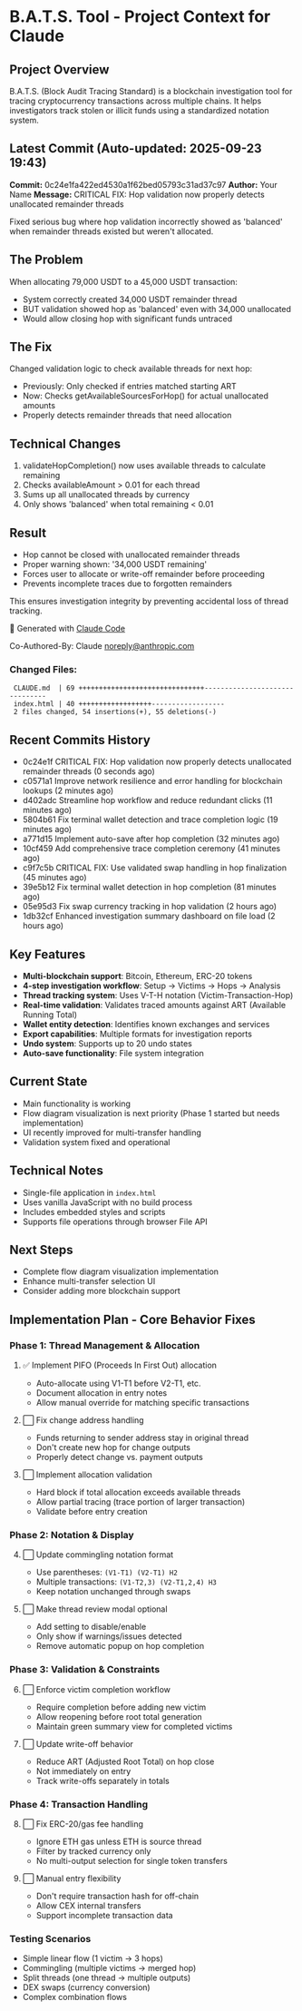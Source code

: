 # B.A.T.S. Tool - Project Context for Claude

## Project Overview
B.A.T.S. (Block Audit Tracing Standard) is a blockchain investigation tool for tracing cryptocurrency transactions across multiple chains. It helps investigators track stolen or illicit funds using a standardized notation system.

## Latest Commit (Auto-updated: 2025-09-23 19:43)

**Commit:** 0c24e1fa422ed4530a1f62bed05793c31ad37c97
**Author:** Your Name
**Message:** CRITICAL FIX: Hop validation now properly detects unallocated remainder threads

Fixed serious bug where hop validation incorrectly showed as 'balanced' when remainder threads existed but weren't allocated.

## The Problem
When allocating 79,000 USDT to a 45,000 USDT transaction:
- System correctly created 34,000 USDT remainder thread
- BUT validation showed hop as 'balanced' even with 34,000 unallocated
- Would allow closing hop with significant funds untraced

## The Fix
Changed validation logic to check available threads for next hop:
- Previously: Only checked if entries matched starting ART
- Now: Checks getAvailableSourcesForHop() for actual unallocated amounts
- Properly detects remainder threads that need allocation

## Technical Changes
1. validateHopCompletion() now uses available threads to calculate remaining
2. Checks availableAmount > 0.01 for each thread
3. Sums up all unallocated threads by currency
4. Only shows 'balanced' when total remaining < 0.01

## Result
- Hop cannot be closed with unallocated remainder threads
- Proper warning shown: '34,000 USDT remaining'
- Forces user to allocate or write-off remainder before proceeding
- Prevents incomplete traces due to forgotten remainders

This ensures investigation integrity by preventing accidental loss of thread tracking.

🤖 Generated with [Claude Code](https://claude.ai/code)

Co-Authored-By: Claude <noreply@anthropic.com>

### Changed Files:
```
 CLAUDE.md  | 69 +++++++++++++++++++++++++++++++-------------------------------
 index.html | 40 ++++++++++++++++++------------------
 2 files changed, 54 insertions(+), 55 deletions(-)
```

## Recent Commits History

- 0c24e1f CRITICAL FIX: Hop validation now properly detects unallocated remainder threads (0 seconds ago)
- c0571a1 Improve network resilience and error handling for blockchain lookups (2 minutes ago)
- d402adc Streamline hop workflow and reduce redundant clicks (11 minutes ago)
- 5804b61 Fix terminal wallet detection and trace completion logic (19 minutes ago)
- a771d15 Implement auto-save after hop completion (32 minutes ago)
- 10cf459 Add comprehensive trace completion ceremony (41 minutes ago)
- c9f7c5b CRITICAL FIX: Use validated swap handling in hop finalization (45 minutes ago)
- 39e5b12 Fix terminal wallet detection in hop completion (81 minutes ago)
- 05e95d3 Fix swap currency tracking in hop validation (2 hours ago)
- 1db32cf Enhanced investigation summary dashboard on file load (2 hours ago)

## Key Features
- **Multi-blockchain support**: Bitcoin, Ethereum, ERC-20 tokens
- **4-step investigation workflow**: Setup → Victims → Hops → Analysis
- **Thread tracking system**: Uses V-T-H notation (Victim-Transaction-Hop)
- **Real-time validation**: Validates traced amounts against ART (Available Running Total)
- **Wallet entity detection**: Identifies known exchanges and services
- **Export capabilities**: Multiple formats for investigation reports
- **Undo system**: Supports up to 20 undo states
- **Auto-save functionality**: File system integration

## Current State
- Main functionality is working
- Flow diagram visualization is next priority (Phase 1 started but needs implementation)
- UI recently improved for multi-transfer handling
- Validation system fixed and operational

## Technical Notes
- Single-file application in `index.html`
- Uses vanilla JavaScript with no build process
- Includes embedded styles and scripts
- Supports file operations through browser File API

## Next Steps
- Complete flow diagram visualization implementation
- Enhance multi-transfer selection UI
- Consider adding more blockchain support

## Implementation Plan - Core Behavior Fixes

### Phase 1: Thread Management & Allocation
1. ✅ Implement PIFO (Proceeds In First Out) allocation
   - Auto-allocate using V1-T1 before V2-T1, etc.
   - Document allocation in entry notes
   - Allow manual override for matching specific transactions

2. ⬜ Fix change address handling
   - Funds returning to sender address stay in original thread
   - Don't create new hop for change outputs
   - Properly detect change vs. payment outputs

3. ⬜ Implement allocation validation
   - Hard block if total allocation exceeds available threads
   - Allow partial tracing (trace portion of larger transaction)
   - Validate before entry creation

### Phase 2: Notation & Display
4. ⬜ Update commingling notation format
   - Use parentheses: `(V1-T1) (V2-T1) H2`
   - Multiple transactions: `(V1-T2,3) (V2-T1,2,4) H3`
   - Keep notation unchanged through swaps

5. ⬜ Make thread review modal optional
   - Add setting to disable/enable
   - Only show if warnings/issues detected
   - Remove automatic popup on hop completion

### Phase 3: Validation & Constraints
6. ⬜ Enforce victim completion workflow
   - Require completion before adding new victim
   - Allow reopening before root total generation
   - Maintain green summary view for completed victims

7. ⬜ Update write-off behavior
   - Reduce ART (Adjusted Root Total) on hop close
   - Not immediately on entry
   - Track write-offs separately in totals

### Phase 4: Transaction Handling
8. ⬜ Fix ERC-20/gas fee handling
   - Ignore ETH gas unless ETH is source thread
   - Filter by tracked currency only
   - No multi-output selection for single token transfers

9. ⬜ Manual entry flexibility
   - Don't require transaction hash for off-chain
   - Allow CEX internal transfers
   - Support incomplete transaction data

### Testing Scenarios
- Simple linear flow (1 victim → 3 hops)
- Commingling (multiple victims → merged hop)
- Split threads (one thread → multiple outputs)
- DEX swaps (currency conversion)
- Complex combination flows
